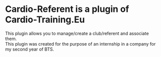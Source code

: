 <h1>Cardio-Referent is a plugin of Cardio-Training.Eu</h1>
<p>This plugin allows you to manage/create a club/referent and associate them.<br>
This plugin was created for the purpose of an internship in a company for my second year of BTS.</p>